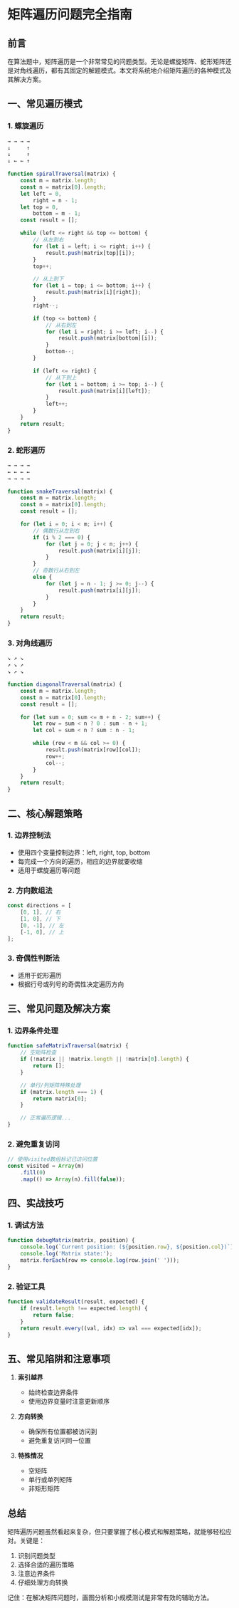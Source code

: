 # 矩阵遍历问题完全指南

## 前言

在算法题中，矩阵遍历是一个非常常见的问题类型。无论是螺旋矩阵、蛇形矩阵还是对角线遍历，都有其固定的解题模式。本文将系统地介绍矩阵遍历的各种模式及其解决方案。

## 一、常见遍历模式

### 1. 螺旋遍历

```txt
→ → → →
↓     ↑
↓     ↑
↓ ← ← ↑
```

```javascript
function spiralTraversal(matrix) {
    const m = matrix.length;
    const n = matrix[0].length;
    let left = 0,
        right = n - 1;
    let top = 0,
        bottom = m - 1;
    const result = [];

    while (left <= right && top <= bottom) {
        // 从左到右
        for (let i = left; i <= right; i++) {
            result.push(matrix[top][i]);
        }
        top++;

        // 从上到下
        for (let i = top; i <= bottom; i++) {
            result.push(matrix[i][right]);
        }
        right--;

        if (top <= bottom) {
            // 从右到左
            for (let i = right; i >= left; i--) {
                result.push(matrix[bottom][i]);
            }
            bottom--;
        }

        if (left <= right) {
            // 从下到上
            for (let i = bottom; i >= top; i--) {
                result.push(matrix[i][left]);
            }
            left++;
        }
    }
    return result;
}
```

### 2. 蛇形遍历

```txt
→ → → →
← ← ← ←
→ → → →
```

```javascript
function snakeTraversal(matrix) {
    const m = matrix.length;
    const n = matrix[0].length;
    const result = [];

    for (let i = 0; i < m; i++) {
        // 偶数行从左到右
        if (i % 2 === 0) {
            for (let j = 0; j < n; j++) {
                result.push(matrix[i][j]);
            }
        }
        // 奇数行从右到左
        else {
            for (let j = n - 1; j >= 0; j--) {
                result.push(matrix[i][j]);
            }
        }
    }
    return result;
}
```

### 3. 对角线遍历

```txt
↘ ↗ ↘
↗ ↘ ↗
↘ ↗ ↘
```

```javascript
function diagonalTraversal(matrix) {
    const m = matrix.length;
    const n = matrix[0].length;
    const result = [];

    for (let sum = 0; sum <= m + n - 2; sum++) {
        let row = sum < n ? 0 : sum - n + 1;
        let col = sum < n ? sum : n - 1;

        while (row < m && col >= 0) {
            result.push(matrix[row][col]);
            row++;
            col--;
        }
    }
    return result;
}
```

## 二、核心解题策略

### 1. 边界控制法

- 使用四个变量控制边界：left, right, top, bottom
- 每完成一个方向的遍历，相应的边界就要收缩
- 适用于螺旋遍历等问题

### 2. 方向数组法

```javascript
const directions = [
    [0, 1], // 右
    [1, 0], // 下
    [0, -1], // 左
    [-1, 0], // 上
];
```

### 3. 奇偶性判断法

- 适用于蛇形遍历
- 根据行号或列号的奇偶性决定遍历方向

## 三、常见问题及解决方案

### 1. 边界条件处理

```javascript
function safeMatrixTraversal(matrix) {
    // 空矩阵检查
    if (!matrix || !matrix.length || !matrix[0].length) {
        return [];
    }

    // 单行/列矩阵特殊处理
    if (matrix.length === 1) {
        return matrix[0];
    }

    // 正常遍历逻辑...
}
```

### 2. 避免重复访问

```javascript
// 使用visited数组标记已访问位置
const visited = Array(m)
    .fill(0)
    .map(() => Array(n).fill(false));
```

## 四、实战技巧

### 1. 调试方法

```javascript
function debugMatrix(matrix, position) {
    console.log(`Current position: (${position.row}, ${position.col})`);
    console.log('Matrix state:');
    matrix.forEach(row => console.log(row.join(' ')));
}
```

### 2. 验证工具

```javascript
function validateResult(result, expected) {
    if (result.length !== expected.length) {
        return false;
    }
    return result.every((val, idx) => val === expected[idx]);
}
```

## 五、常见陷阱和注意事项

1. **索引越界**

    - 始终检查边界条件
    - 使用边界变量时注意更新顺序

2. **方向转换**

    - 确保所有位置都被访问到
    - 避免重复访问同一位置

3. **特殊情况**
    - 空矩阵
    - 单行或单列矩阵
    - 非矩形矩阵

## 总结

矩阵遍历问题虽然看起来复杂，但只要掌握了核心模式和解题策略，就能够轻松应对。关键是：

1. 识别问题类型
2. 选择合适的遍历策略
3. 注意边界条件
4. 仔细处理方向转换

记住：在解决矩阵问题时，画图分析和小规模测试是非常有效的辅助方法。

